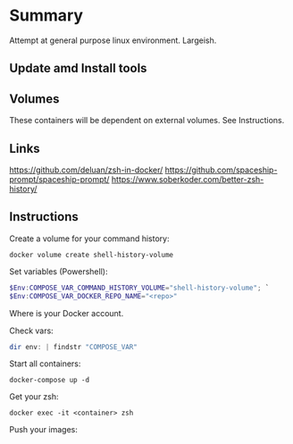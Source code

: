 # Summary

Attempt at general purpose linux environment. Largeish.

## Update amd Install tools

## Volumes

These containers will be dependent on external volumes. See Instructions.

## Links

https://github.com/deluan/zsh-in-docker/
https://github.com/spaceship-prompt/spaceship-prompt/
https://www.soberkoder.com/better-zsh-history/

## Instructions

Create a volume for your command history:
```
docker volume create shell-history-volume
```

Set variables (Powershell):
``` Powershell
$Env:COMPOSE_VAR_COMMAND_HISTORY_VOLUME="shell-history-volume"; `
$Env:COMPOSE_VAR_DOCKER_REPO_NAME="<repo>"
```
Where <repo> is your Docker account.


Check vars:
``` Powershell
dir env: | findstr "COMPOSE_VAR"
```

Start all containers:
```
docker-compose up -d
```

Get your zsh:
```
docker exec -it <container> zsh
```

Push your images:
```

```